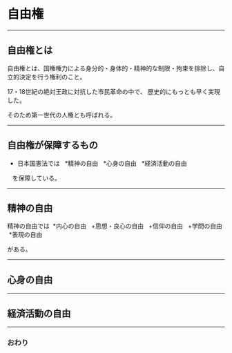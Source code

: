 # <span style="color: Black; ">自由権</span>



---


## 自由権とは


自由権とは、国権権力による身分的・身体的・精神的な制限・拘束を排除し、自立的決定を行う権利のこと。

17・18世紀の絶対王政に対抗した市民革命の中で、 歴史的にもっとも早く実現した。

そのため第一世代の人権とも呼ばれる。

---
## 自由権が保障するもの

- 日本国憲法では
   *精神の自由
   *心身の自由
   *経済活動の自由

    を保障している。

---
## 精神の自由

精神の自由では
  *内心の自由
   +思想・良心の自由
   +信仰の自由
   +学問の自由
  *表現の自由
  
がある。


---
## 心身の自由





---
## 経済活動の自由







---
### おわり
